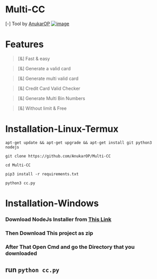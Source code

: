 # Multi-CC
[-] Tool by [AnukarOP](https://github.com/AnukarOP)
<a href="https://github.com/AnukarOP/Multi-CC"><img src="https://i.ibb.co/HKTBSzy/image.png" alt="image" border="0"></a>
# Features
> [&] Fast & easy 

> [&] Generate a valid card

> [&] Generate multi valid card

> [&] Credit Card Valid Checker 

> [&] Generate Multi Bin Numbers

> [&] Without limit & Free


# Installation-Linux-Termux

```
apt-get update && apt-get upgrade && apt-get install git python3 nodejs
```
```
git clone https://github.com/AnukarOP/Multi-CC
```
```
cd Multi-CC
```
```
pip3 install -r requirements.txt
```
```
python3 cc.py
```

# Installation-Windows
### Download NodeJs Installer from [This Link](https://nodejs.org/en/)

### Then Download This project as zip 

### After That Open Cmd and go the Directory that you downloaded 

## run `python cc.py`


